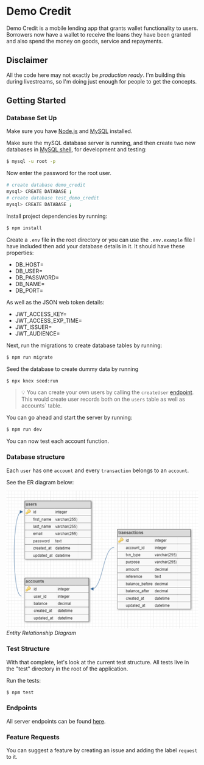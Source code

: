 # Demo Credit
Demo Credit is a mobile lending app that grants wallet functionality to users. Borrowers now have a wallet to receive the loans they have been granted and also spend the money on goods, service and repayments.

## Disclaimer
All the code here may not exactly be _production ready_. I'm building this during livestreams, so I'm doing just enough for people to get the concepts.

## Getting Started
### Database Set Up
Make sure you have [Node.js](https://nodejs.org/en/download) and [MySQL](https://dev.mysql.com/downloads/mysql/) installed.  

Make sure the mySQL database server is running, and then create two new databases in [MySQL shell](https://dev.mysql.com/doc/mysql-shell/8.0/en/mysql-shell-interactive-code-execution.html), for development and testing:
```sh
$ mysql -u root -p
```
Now enter the password for the root user.
```sh
# create database demo_credit
mysql> CREATE DATABASE ;
# create database test_demo_credit
mysql> CREATE DATABASE ;
```

Install project dependencies by running:  
```sh
$ npm install
```
Create a `.env` file in the root directory or you can use the ``.env.example`` file I have included then add your database details in it. It should have these properties:
- DB_HOST=
- DB_USER=
- DB_PASSWORD=
- DB_NAME=
- DB_PORT=

As well as the JSON web token details:
- JWT_ACCESS_KEY=
- JWT_ACCESS_EXP_TIME= 
- JWT_ISSUER= 
- JWT_AUDIENCE= 

Next, run the migrations to create database tables by running:  
```sh
$ npm run migrate
```

Seed the database to create dummy data by running  
```sh
$ npx knex seed:run
```  

> 💡 You can create your own users by calling the `createUser` [endpoint](). This would create user records both on the `users` table as well as accounts` table.   

You can go ahead and start the server by running:
```sh
$ npm run dev
```
You can now test each account function.

### Database structure

Each `user` has one `account` and every `transaction` belongs to an `account`.

See the ER diagram below:

![database ER diagram](/images/schema%20pic.png)
_Entity Relationship Diagram_   


### Test Structure  
With that complete, let's look at the current test structure. All tests live in the "test" directory in the root of the application.  

Run the tests:
```sh
$ npm test
```  

### Endpoints
All server endpoints can be found [here]().
  
### Feature Requests
You can suggest a feature by creating an issue and adding the label `request` to it.